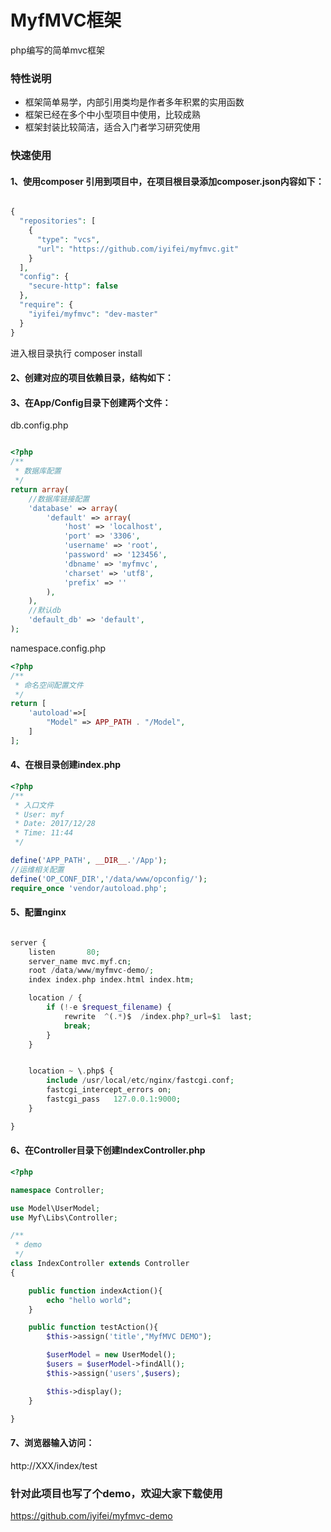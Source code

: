 # MyfMVC框架

php编写的简单mvc框架

### 特性说明

- 框架简单易学，内部引用类均是作者多年积累的实用函数
- 框架已经在多个中小型项目中使用，比较成熟
- 框架封装比较简洁，适合入门者学习研究使用

### 快速使用

#### 1、使用composer 引用到项目中，在项目根目录添加composer.json内容如下：

```php

{
  "repositories": [
    {
      "type": "vcs",
      "url": "https://github.com/iyifei/myfmvc.git"
    }
  ],
  "config": {
    "secure-http": false
  },
  "require": {
    "iyifei/myfmvc": "dev-master"
  }
}

```
进入根目录执行 composer install
 

#### 2、创建对应的项目依赖目录，结构如下：

#### 3、在App/Config目录下创建两个文件：
db.config.php
```php

<?php
/**
 * 数据库配置
 */
return array(
    //数据库链接配置
    'database' => array(
        'default' => array(
            'host' => 'localhost',
            'port' => '3306',
            'username' => 'root',
            'password' => '123456',
            'dbname' => 'myfmvc',
            'charset' => 'utf8',
            'prefix' => ''
        ),
    ),
    //默认db
    'default_db' => 'default',
);

```

namespace.config.php

```php
<?php
/**
 * 命名空间配置文件
 */
return [
    'autoload'=>[
        "Model" => APP_PATH . "/Model",
    ]
];

```
#### 4、在根目录创建index.php

```php
<?php
/**
 * 入口文件
 * User: myf
 * Date: 2017/12/28
 * Time: 11:44
 */

define('APP_PATH', __DIR__.'/App');
//运维相关配置
define('OP_CONF_DIR','/data/www/opconfig/');
require_once 'vendor/autoload.php';

```
#### 5、配置nginx

```php

server {
    listen       80;
    server_name mvc.myf.cn;
    root /data/www/myfmvc-demo/;
    index index.php index.html index.htm;

    location / {
        if (!-e $request_filename) {
            rewrite  ^(.*)$  /index.php?_url=$1  last;
            break;
        }
    }


    location ~ \.php$ {
        include /usr/local/etc/nginx/fastcgi.conf;
        fastcgi_intercept_errors on;
        fastcgi_pass   127.0.0.1:9000;
    }

}

```

#### 6、在Controller目录下创建IndexController.php

```php
<?php

namespace Controller;

use Model\UserModel;
use Myf\Libs\Controller;

/**
 * demo
 */
class IndexController extends Controller
{

    public function indexAction(){
        echo "hello world";
    }

    public function testAction(){
        $this->assign('title',"MyfMVC DEMO");

        $userModel = new UserModel();
        $users = $userModel->findAll();
        $this->assign('users',$users);

        $this->display();
    }

}

```

#### 7、浏览器输入访问：
http://XXX/index/test


### 针对此项目也写了个demo，欢迎大家下载使用
https://github.com/iyifei/myfmvc-demo